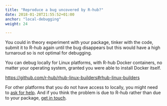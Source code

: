 ```yaml
---
title: "Reproduce a bug uncovered by R-hub?"
date: 2018-01-28T21:55:52+01:00
anchor: "local-debugging"
weight: 24

---
```


You could in theory experiment with your package, tinker with the code, submit it to R-hub again until the bug disappears but this would have a high turnaroud so is not optimal for debugging.

You can debug locally for Linux platforms, with R-hub Docker containers, no matter your operating system, granted you were able to install Docker itself.

https://github.com/r-hub/rhub-linux-builders#rhub-linux-builders

For other platforms that you do not have access to locally, you might need to [ask for help](#pkg-dev-help). And if you think the problem is due to R-hub rather than due to your package, [get in touch](#about-r-hub-in-particular).